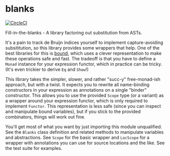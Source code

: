 # blanks

[![CircleCI](https://circleci.com/gh/ejconlon/blanks/tree/master.svg?style=svg)](https://circleci.com/gh/ejconlon/blanks/tree/master)

Fill-in-the-blanks - A library factoring out substitution from ASTs.

It's a pain to track de Bruijn indices yourself to implement capture-avoiding subsititution,
so this library provides some wrappers that help. One of the best libraries for this is
[bound](https://hackage.haskell.org/package/bound), which uses a clever representation to make
these operations safe and fast. The tradeoff is that you have to define a `Monad` instance
for your expression functor, which in practice can be tricky. (It's even trickier to derive
`Eq` and `Show`!)

This library takes the simpler, slower, and rather "succ-y" free-monad-ish approach,
but with a twist. It expects you to rewrite all name-binding constructors in your expression
as annotations on a single "binder" constructor. This allows you to use the provided `Scope`
type (or a variant) as a wrapper around your expression functor, which is only required to
implement `Functor`. This representation is less safe (since you can inspect and manipulate
bound variables), but if you stick to the provided combinators, things will work out fine.

You'll get most of what you want by just importing this module unqualified.
See the `Blanks` class definition and related methods to manipulate variables and abstractions.
See `Scope` for the basic wrapper and `LocScope` for a wrapper with annotations you can use
for source locations and the like. See the test suite for examples.
